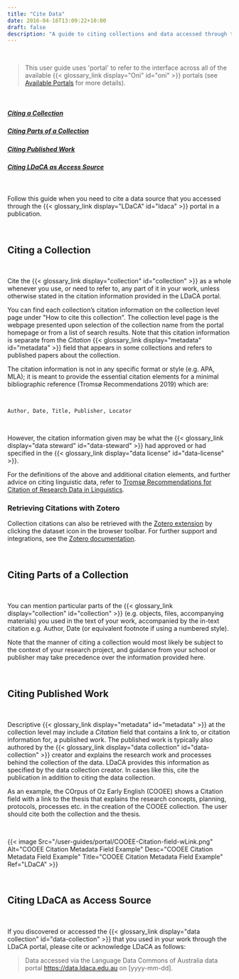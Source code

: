 ```yaml
---
title: "Cite Data"
date: 2016-04-16T13:09:22+10:00
draft: false
description: "A guide to citing collections and data accessed through the portal."
---
```


<br>

> This user guide uses 'portal' to refer to the interface across all of the available {{< glossary_link display="Oni" id="oni" >}} portals (see [Available Portals](/resources/user-guides/portal/available-portals/) for more details).

<br>

##### [Citing a Collection](#citing-a-collection)

##### [Citing Parts of a Collection](#citing-parts-of-a-collection)

##### [Citing Published Work](#citing-published-work)

##### [Citing LDaCA as Access Source](#citing-ldaca-as-access-source)

<br>

Follow this guide when you need to cite a data source that you accessed through the {{< glossary_link display="LDaCA" id="ldaca" >}} portal in a publication.

<br>

## Citing a Collection

<br>

Cite the {{< glossary_link display="collection" id="collection" >}} as a whole whenever you use, or need to refer to, any part of it in your work, unless otherwise stated in the citation information provided in the LDaCA portal.

You can find each collection’s citation information on the collection level page under "How to cite this collection". The collection level page is the webpage presented upon selection of the collection name from the portal homepage or from a list of search results. Note that this citation information is separate from the _Citation_ {{< glossary_link display="metadata" id="metadata" >}} field that appears in some collections and refers to published papers about the collection.

<!--TODO add screenshot when we have this functionality-->

The citation information is not in any specific format or style (e.g. APA, MLA); it is meant to provide the essential citation elements for a minimal bibliographic reference (Tromsø Recommendations 2019) which are:

<br>

`Author, Date, Title, Publisher, Locator`

<br>

However, the citation information given may be what the {{< glossary_link display="data steward" id="data-steward" >}} had approved or had specified in the {{< glossary_link display="data license" id="data-license" >}}.

For the definitions of the above and additional citation elements, and further advice on citing linguistic data, refer to [Tromsø Recommendations for Citation of Research Data in Linguistics](https://doi.org/10.15497/rda00040).

### Retrieving Citations with Zotero

Collection citations can also be retrieved with the [Zotero extension](https://www.zotero.org/download/) by clicking the dataset icon in the browser toolbar. For further support and integrations, see the [Zotero documentation](https://www.zotero.org/support/).

<br>

## Citing Parts of a Collection

<br>

You can mention particular parts of the {{< glossary_link display="collection" id="collection" >}} (e.g. objects, files, accompanying materials) you used in the text of your work, accompanied by the in-text citation e.g. Author, Date (or equivalent footnote if using a numbered style).

Note that the manner of citing a collection would most likely be subject to the context of your research project, and guidance from your school or publisher may take precedence over the information provided here.

<br>

## Citing Published Work

<br>

Descriptive {{< glossary_link display="metadata" id="metadata" >}} at the collection level may include a _Citation_ field that contains a link to, or citation information for, a published work. The published work is typically also authored by the {{< glossary_link display="data collection" id="data-collection" >}} creator and explains the research work and processes behind the collection of the data. LDaCA provides this information as specified by the data collection creator. In cases like this, cite the publication in addition to citing the data collection.

As an example, the COrpus of Oz Early English (COOEE) shows a Citation field with a link to the thesis that explains the research concepts, planning, protocols, processes etc. in the creation of the COOEE collection. The user should cite both the collection and the thesis.

<br>

{{< image Src="/user-guides/portal/COOEE-Citation-field-wLink.png" Alt="COOEE Citation Metadata Field Example" Desc="COOEE Citation Metadata Field Example" Title="COOEE Citation Metadata Field Example" Ref="LDaCA" >}}

<br>

## Citing LDaCA as Access Source

<br>

If you discovered or accessed the {{< glossary_link display="data collection" id="data-collection" >}} that you used in your work through the LDaCA portal, please cite or acknowledge LDaCA as follows:

> Data accessed via the Language Data Commons of Australia data portal https://data.ldaca.edu.au on [yyyy-mm-dd].

<!-- (The Language Data Commons of Australia is a nationally funded partnership project by the Australian Research Data Commons, The University of Queensland, Australian National University, The University of Melbourne, The University of Sydney, Monash University, First Languages Australia and AARNet). -->

<br>
